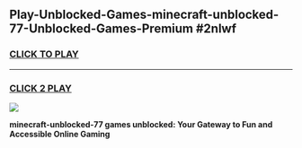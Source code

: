 
## Play-Unblocked-Games-minecraft-unblocked-77-Unblocked-Games-Premium #2nlwf
<h3>
<a href="https://premium.freeplayer.one?title=minecraft-unblocked-77&ref=12M">CLICK TO PLAY</a></h3>
<hr>

<h3>
<a href="https://premium.freeplayer.one?title=minecraft-unblocked-77&ref=12M">CLICK 2 PLAY</a>
  
</h3>

<a href="https://premium.freeplayer.one?title=minecraft-unblocked-77&ref=12M"><img src="https://clearcache.store/games.png"></a>


**minecraft-unblocked-77 games unblocked: Your Gateway to Fun and Accessible Online Gaming**
